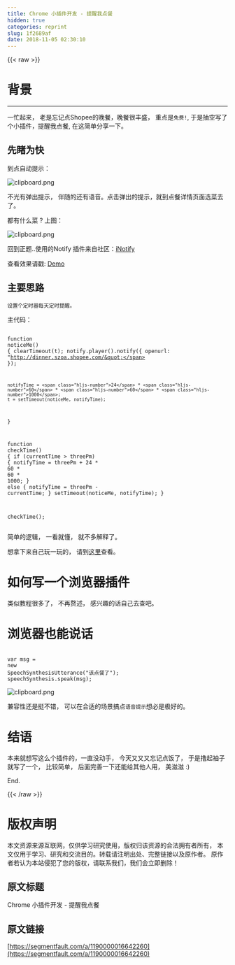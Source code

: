 ```yaml
---
title: Chrome 小插件开发 - 提醒我点餐
hidden: true
categories: reprint
slug: 1f2689af
date: 2018-11-05 02:30:10
---
```


{{< raw >}}
<h1 id="articleHeader0">&#x80CC;&#x666F;</h1><hr><p>&#x4E00;&#x5FD9;&#x8D77;&#x6765;&#xFF0C; &#x8001;&#x662F;&#x5FD8;&#x8BB0;&#x70B9;Shopee&#x7684;&#x665A;&#x9910;&#xFF0C;&#x665A;&#x9910;&#x5F88;&#x4E30;&#x76DB;&#xFF0C; &#x91CD;&#x70B9;&#x662F;<code>&#x514D;&#x8D39;!</code>, &#x4E8E;&#x662F;&#x62BD;&#x7A7A;&#x5199;&#x4E86;&#x4E2A;&#x5C0F;&#x63D2;&#x4EF6;&#xFF0C;&#x63D0;&#x9192;&#x6211;&#x70B9;&#x9910;, &#x5728;&#x8FD9;&#x7B80;&#x5355;&#x5206;&#x4EAB;&#x4E00;&#x4E0B;&#x3002;</p><h2 id="articleHeader1">&#x5148;&#x7779;&#x4E3A;&#x5FEB;</h2><p>&#x5230;&#x70B9;&#x81EA;&#x52A8;&#x63D0;&#x793A;&#xFF1A;</p><p><span class="img-wrap"><img data-src="/img/bVbhZxD?w=712&amp;h=146" src="https://static.alili.tech/img/bVbhZxD?w=712&amp;h=146" alt="clipboard.png" title="clipboard.png" style="cursor:pointer;display:inline"></span></p><p>&#x4E0D;&#x5149;&#x6709;&#x5F39;&#x51FA;&#x63D0;&#x793A;&#xFF0C; &#x4F34;&#x968F;&#x7684;&#x8FD8;&#x6709;&#x8BED;&#x97F3;&#x3002;&#x70B9;&#x51FB;&#x5F39;&#x51FA;&#x7684;&#x63D0;&#x793A;&#xFF0C;&#x5C31;&#x5230;&#x70B9;&#x9910;&#x8BE6;&#x60C5;&#x9875;&#x9762;&#x9009;&#x83DC;&#x53BB;&#x4E86;&#x3002;</p><p>&#x90FD;&#x6709;&#x4EC0;&#x4E48;&#x83DC; ? &#x4E0A;&#x56FE;&#xFF1A;</p><p><span class="img-wrap"><img data-src="/img/bVbhZBi?w=2744&amp;h=1600" src="https://static.alili.tech/img/bVbhZBi?w=2744&amp;h=1600" alt="clipboard.png" title="clipboard.png" style="cursor:pointer;display:inline"></span></p><p>&#x56DE;&#x5230;&#x6B63;&#x9898;..&#x4F7F;&#x7528;&#x7684;Notify &#x63D2;&#x4EF6;&#x6765;&#x81EA;&#x793E;&#x533A;&#xFF1A;<a href="https://wangchujiang.com/iNotify/" rel="nofollow noreferrer" target="_blank">iNotify</a></p><p>&#x67E5;&#x770B;&#x6548;&#x679C;&#x8BF7;&#x6233;: <a href="https://wangchujiang.com/iNotify/" rel="nofollow noreferrer" target="_blank">Demo</a></p><h2 id="articleHeader2">&#x4E3B;&#x8981;&#x601D;&#x8DEF;</h2><div class="widget-codetool" style="display:none"><div class="widget-codetool--inner"><span class="selectCode code-tool" data-toggle="tooltip" data-placement="top" title="" data-original-title="&#x5168;&#x9009;"></span> <span type="button" class="copyCode code-tool" data-toggle="tooltip" data-placement="top" data-clipboard-text="&#x8BBE;&#x7F6E;&#x4E2A;&#x5B9A;&#x65F6;&#x5668;&#x6BCF;&#x5929;&#x5B9A;&#x65F6;&#x63D0;&#x9192;&#x3002;
" title="" data-original-title="&#x590D;&#x5236;"></span> <span type="button" class="saveToNote code-tool" data-toggle="tooltip" data-placement="top" title="" data-original-title="&#x653E;&#x8FDB;&#x7B14;&#x8BB0;"></span></div></div><pre class="hljs"><code>&#x8BBE;&#x7F6E;&#x4E2A;&#x5B9A;&#x65F6;&#x5668;&#x6BCF;&#x5929;&#x5B9A;&#x65F6;&#x63D0;&#x9192;&#x3002;
</code></pre><p>&#x4E3B;&#x4EE3;&#x7801;&#xFF1A;</p><div class="widget-codetool" style="display:none"><div class="widget-codetool--inner"><span class="selectCode code-tool" data-toggle="tooltip" data-placement="top" title="" data-original-title="&#x5168;&#x9009;"></span> <span type="button" class="copyCode code-tool" data-toggle="tooltip" data-placement="top" data-clipboard-text="  function noticeMe() {
    clearTimeout(t);
    notify.player().notify({
      openurl: &quot;http://dinner.szoa.shopee.com/&quot;
    });

    notifyTime = 24 * 60 * 60 * 1000;
    t = setTimeout(noticeMe, notifyTime);
  }

  function checkTime() {
    if (currentTime &gt; threePm) {
      notifyTime = threePm + 24 * 60 * 60 * 1000;
    } else {
      notifyTime = threePm - currentTime;
    }
    setTimeout(noticeMe, notifyTime);
  }

  checkTime();
" title="" data-original-title="&#x590D;&#x5236;"></span> <span type="button" class="saveToNote code-tool" data-toggle="tooltip" data-placement="top" title="" data-original-title="&#x653E;&#x8FDB;&#x7B14;&#x8BB0;"></span></div></div><pre class="hljs actionscript"><code>  <span class="hljs-function"><span class="hljs-keyword">function</span> <span class="hljs-title">noticeMe</span><span class="hljs-params">()</span> </span>{
    clearTimeout(t);
    notify.player().notify({
      openurl: <span class="hljs-string">&quot;http://dinner.szoa.shopee.com/&quot;</span>
    });

    notifyTime = <span class="hljs-number">24</span> * <span class="hljs-number">60</span> * <span class="hljs-number">60</span> * <span class="hljs-number">1000</span>;
    t = setTimeout(noticeMe, notifyTime);
  }

  <span class="hljs-function"><span class="hljs-keyword">function</span> <span class="hljs-title">checkTime</span><span class="hljs-params">()</span> </span>{
    <span class="hljs-keyword">if</span> (currentTime &gt; threePm) {
      notifyTime = threePm + <span class="hljs-number">24</span> * <span class="hljs-number">60</span> * <span class="hljs-number">60</span> * <span class="hljs-number">1000</span>;
    } <span class="hljs-keyword">else</span> {
      notifyTime = threePm - currentTime;
    }
    setTimeout(noticeMe, notifyTime);
  }

  checkTime();
</code></pre><p>&#x7B80;&#x5355;&#x7684;&#x903B;&#x8F91;&#xFF0C; &#x4E00;&#x770B;&#x5C31;&#x61C2;&#xFF0C; &#x5C31;&#x4E0D;&#x591A;&#x89E3;&#x91CA;&#x4E86;&#x3002;</p><p>&#x60F3;&#x62FF;&#x4E0B;&#x6765;&#x81EA;&#x5DF1;&#x73A9;&#x4E00;&#x73A9;&#x7684;&#xFF0C; &#x8BF7;&#x5230;<a href="https://github.com/beMySun/orderDish" rel="nofollow noreferrer" target="_blank">&#x8FD9;&#x91CC;</a>&#x67E5;&#x770B;&#x3002;</p><h1 id="articleHeader3">&#x5982;&#x4F55;&#x5199;&#x4E00;&#x4E2A;&#x6D4F;&#x89C8;&#x5668;&#x63D2;&#x4EF6;</h1><p>&#x7C7B;&#x4F3C;&#x6559;&#x7A0B;&#x5F88;&#x591A;&#x4E86;&#xFF0C; &#x4E0D;&#x518D;&#x8D58;&#x8FF0;&#xFF0C; &#x611F;&#x5174;&#x8DA3;&#x7684;&#x8BDD;&#x81EA;&#x5DF1;&#x53BB;&#x67E5;&#x5427;&#x3002;</p><h1 id="articleHeader4">&#x6D4F;&#x89C8;&#x5668;&#x4E5F;&#x80FD;&#x8BF4;&#x8BDD;</h1><div class="widget-codetool" style="display:none"><div class="widget-codetool--inner"><span class="selectCode code-tool" data-toggle="tooltip" data-placement="top" title="" data-original-title="&#x5168;&#x9009;"></span> <span type="button" class="copyCode code-tool" data-toggle="tooltip" data-placement="top" data-clipboard-text=" var msg = new SpeechSynthesisUtterance(&quot;&#x8BE5;&#x70B9;&#x9910;&#x4E86;&quot;);
 speechSynthesis.speak(msg);
" title="" data-original-title="&#x590D;&#x5236;"></span> <span type="button" class="saveToNote code-tool" data-toggle="tooltip" data-placement="top" title="" data-original-title="&#x653E;&#x8FDB;&#x7B14;&#x8BB0;"></span></div></div><pre class="hljs haxe"><code> <span class="hljs-keyword">var</span> msg = <span class="hljs-keyword">new</span> <span class="hljs-type">SpeechSynthesisUtterance</span>(<span class="hljs-string">&quot;&#x8BE5;&#x70B9;&#x9910;&#x4E86;&quot;</span>);
 speechSynthesis.speak(msg);
</code></pre><p><span class="img-wrap"><img data-src="/img/bVbhZzA?w=2524&amp;h=930" src="https://static.alili.tech/img/bVbhZzA?w=2524&amp;h=930" alt="clipboard.png" title="clipboard.png" style="cursor:pointer;display:inline"></span></p><p>&#x517C;&#x5BB9;&#x6027;&#x8FD8;&#x662F;&#x633A;&#x4E0D;&#x9519;&#xFF0C; &#x53EF;&#x4EE5;&#x5728;&#x5408;&#x9002;&#x7684;&#x573A;&#x666F;&#x641E;&#x70B9;<code>&#x8BED;&#x97F3;&#x63D0;&#x793A;</code>&#x60F3;&#x5FC5;&#x662F;&#x6781;&#x597D;&#x7684;&#x3002;</p><h1 id="articleHeader5">&#x7ED3;&#x8BED;</h1><p>&#x672C;&#x6765;&#x5C31;&#x60F3;&#x5199;&#x8FD9;&#x4E48;&#x4E2A;&#x63D2;&#x4EF6;&#x7684;&#xFF0C;&#x4E00;&#x76F4;&#x6CA1;&#x52A8;&#x624B;&#xFF0C; &#x4ECA;&#x5929;&#x53C8;&#x53C8;&#x53C8;&#x5FD8;&#x8BB0;&#x70B9;&#x996D;&#x4E86;&#xFF0C; &#x4E8E;&#x662F;&#x64B8;&#x8D77;&#x8896;&#x5B50;&#x5C31;&#x5199;&#x4E86;&#x4E00;&#x4E2A;&#xFF0C; &#x6BD4;&#x8F83;&#x7B80;&#x5355;&#xFF0C; &#x540E;&#x9762;&#x5B8C;&#x5584;&#x4E00;&#x4E0B;&#x8FD8;&#x80FD;&#x7ED9;&#x5176;&#x4ED6;&#x4EBA;&#x7528;&#xFF0C; &#x7F8E;&#x6ECB;&#x6ECB; :)</p><p>End.</p>
{{< /raw >}}

# 版权声明
本文资源来源互联网，仅供学习研究使用，版权归该资源的合法拥有者所有，
本文仅用于学习、研究和交流目的。转载请注明出处、完整链接以及原作者。
原作者若认为本站侵犯了您的版权，请联系我们，我们会立即删除！

## 原文标题
Chrome 小插件开发 - 提醒我点餐

## 原文链接
[https://segmentfault.com/a/1190000016642260](https://segmentfault.com/a/1190000016642260)

